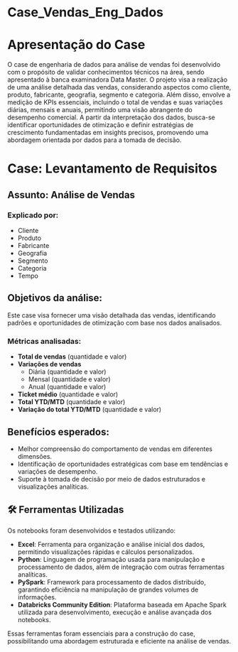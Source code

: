 # Case_Vendas_Eng_Dados

# Apresentação do Case
O case de engenharia de dados para análise de vendas foi desenvolvido com o propósito de validar conhecimentos técnicos na área, sendo apresentado à banca examinadora Data Master. O projeto visa a realização de uma análise detalhada das vendas, considerando aspectos como cliente, produto, fabricante, geografia, segmento e categoria. Além disso, envolve a medição de KPIs essenciais, incluindo o total de vendas e suas variações diárias, mensais e anuais, permitindo uma visão abrangente do desempenho comercial. A partir da interpretação dos dados, busca-se identificar oportunidades de otimização e definir estratégias de crescimento fundamentadas em insights precisos, promovendo uma abordagem orientada por dados para a tomada de decisão.

# Case: Levantamento de Requisitos

## Assunto: Análise de Vendas

### Explicado por:
- Cliente
- Produto
- Fabricante
- Geografia
- Segmento
- Categoria
- Tempo

## Objetivos da análise:
Este case visa fornecer uma visão detalhada das vendas, identificando padrões e oportunidades de otimização com base nos dados analisados.

### Métricas analisadas:
- **Total de vendas** (quantidade e valor)
- **Variações de vendas** 
  - Diária (quantidade e valor)
  - Mensal (quantidade e valor)
  - Anual (quantidade e valor)
- **Ticket médio** (quantidade e valor)
- **Total YTD/MTD** (quantidade e valor)
- **Variação do total YTD/MTD** (quantidade e valor)

## Benefícios esperados:
- Melhor compreensão do comportamento de vendas em diferentes dimensões.
- Identificação de oportunidades estratégicas com base em tendências e variações de desempenho.
- Suporte à tomada de decisão por meio de dados estruturados e visualizações analíticas.

## 🛠️ Ferramentas Utilizadas

Os notebooks foram desenvolvidos e testados utilizando:

- **Excel**: Ferramenta para organização e análise inicial dos dados, permitindo visualizações rápidas e cálculos personalizados.
- **Python**: Linguagem de programação usada para manipulação e processamento de dados, além de integração com outras ferramentas analíticas.
- **PySpark**: Framework para processamento de dados distribuído, garantindo eficiência na manipulação de grandes volumes de informações.
- **Databricks Community Edition**: Plataforma baseada em Apache Spark utilizada para desenvolvimento, execução e análise avançada dos notebooks.

Essas ferramentas foram essenciais para a construção do case, possibilitando uma abordagem estruturada e eficiente na análise de vendas. 
